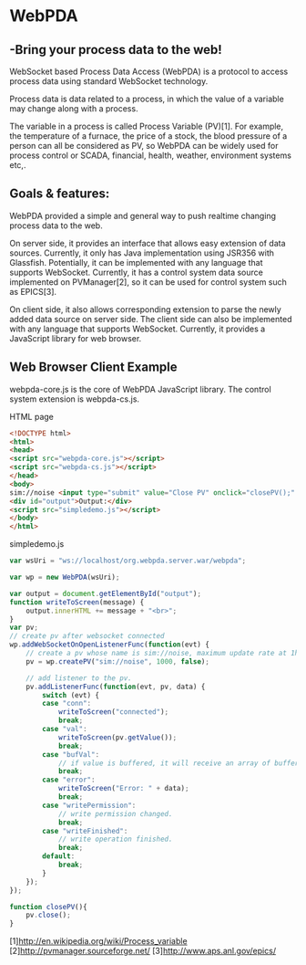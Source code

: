 WebPDA
=====
-Bring your process data to the web!
---------------------------------

WebSocket based Process Data Access (WebPDA) is a protocol to access process data using standard WebSocket technology. 

Process data is data related to a process, in which the value of a variable may change along with a process. 

The variable in a process is called Process Variable (PV)[1]. For example,
the temperature of a furnace,  the price of a stock, the blood pressure of a person can all be considered as PV,
so WebPDA can be widely used for process control or SCADA, financial, health, weather, environment systems etc,.

Goals & features:
----------------

WebPDA provided a simple and general way to push realtime changing process data to the web. 

On server side, it provides an interface that allows easy extension of data sources. 
Currently, it only has Java implementation using JSR356 with Glassfish. Potentially, it can 
be implemented with any language that supports WebSocket. 
Currently, it has a control system data source implemented on PVManager[2], so it can be used for control system 
such as EPICS[3].

On client side,  it also allows corresponding extension to parse the newly added data source on server side.
The client side can also be implemented with any language that supports WebSocket. Currently,
it provides a JavaScript library for web browser.

Web Browser Client Example
----------------
webpda-core.js is the core of WebPDA JavaScript library.
The control system extension is webpda-cs.js.

HTML page
```HTML
<!DOCTYPE html>
<html>
<head>
<script src="webpda-core.js"></script>
<script src="webpda-cs.js"></script>
</head>
<body>
sim://noise <input type="submit" value="Close PV" onclick="closePV();" /><br>
<div id="output">Output:</div>
<script src="simpledemo.js"></script>
</body>
</html>
```

simpledemo.js
```JavaScript
var wsUri = "ws://localhost/org.webpda.server.war/webpda";

var wp = new WebPDA(wsUri);

var output = document.getElementById("output");
function writeToScreen(message) {
	output.innerHTML += message + "<br>";
}
var pv;
// create pv after websocket connected
wp.addWebSocketOnOpenListenerFunc(function(evt) {
	// create a pv whose name is sim://noise, maximum update rate at 1hz, don't buffer value.
	pv = wp.createPV("sim://noise", 1000, false);

	// add listener to the pv.
	pv.addListenerFunc(function(evt, pv, data) {
		switch (evt) {
		case "conn":
			writeToScreen("connected");
			break;
		case "val":
			writeToScreen(pv.getValue());
			break;
		case "bufVal":
			// if value is buffered, it will receive an array of buffered values.
			break;
		case "error":
			writeToScreen("Error: " + data);
			break;
		case "writePermission":
			// write permission changed.
			break;
		case "writeFinished":
			// write operation finished.
			break;
		default:
			break;
		}
	});
});

function closePV(){
	pv.close();
}

```

[1]http://en.wikipedia.org/wiki/Process_variable
[2]http://pvmanager.sourceforge.net/
[3]http://www.aps.anl.gov/epics/
